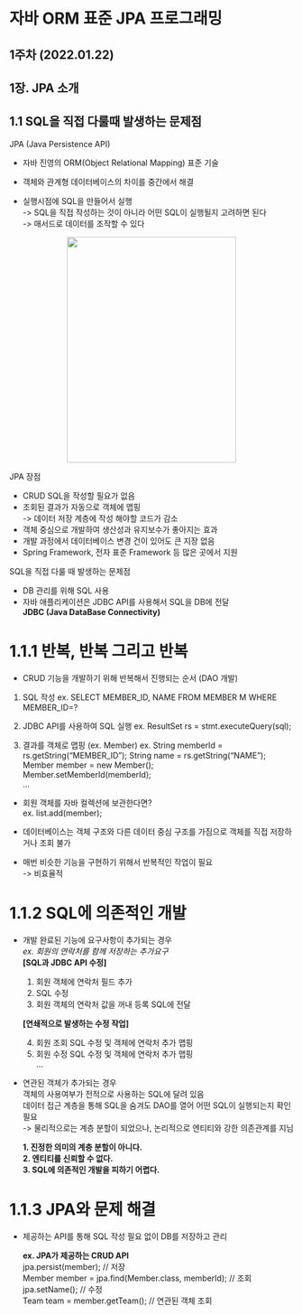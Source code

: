 # 자바 ORM 표준 JPA 프로그래밍
## 1주차 (2022.01.22)

## 1장. JPA 소개
## 1.1 SQL을 직접 다룰때 발생하는 문제점

JPA (Java Persistence API)  

* 자바 진영의 ORM(Object Relational Mapping) 표준 기술

* 객체와 관계형 데이터베이스의 차이를 중간에서 해결

* 실행시점에 SQL을 만들어서 실행  
-> SQL을 직접 작성하는 것이 아니라 어떤 SQL이 실행될지 고려하면 된다  
-> 매서드로 데이터를 조작할 수 있다  

<p align="center">
<img src="https://images.idgesg.net/images/article/2019/04/jw_java_persistence_series_1200x1600_diagram-100792564-large.jpg?auto=webp&quality=85,70" style="width:300px; height:400px;" />
</p>

JPA 장점
* CRUD SQL을 작성할 필요가 없음  
* 조회된 결과가 자동으로 객체에 맵핑  
 -> 데이터 저장 계층에 작성 해야할 코드가 감소  
* 객체 중심으로 개발하여 생산성과 유지보수가 좋아지는 효과  
* 개발 과정에서 데이터베이스 변경 건이 있어도 큰 지장 없음  
* Spring Framework, 전자 표준 Framework 등 많은 곳에서 지원

SQL을 직접 다룰 때 발생하는 문제점  
* DB 관리를 위해 SQL 사용  
* 자바 애플리케이션은 JDBC API를 사용해서 SQL을 DB에 전달  
  <b>JDBC (Java DataBase Connectivity)</b>

# 1.1.1 반복, 반복 그리고 반복

* CRUD 기능을 개발하기 위해 반복해서 진행되는 순서 (DAO 개발)
1. SQL 작성
ex. SELECT MEMBER_ID, NAME FROM MEMBER M WHERE MEMBER_ID=?

2. JDBC API를 사용하여 SQL 실행
ex. ResultSet rs = stmt.executeQuery(sql);

3. 결과를 객체로 맵핑 (ex. Member)
ex. String memberId = rs.getString(“MEMBER_ID”);
String name = rs.getString(“NAME”);  
Member member = new Member();  
Member.setMemberId(memberId);  
…

* 회원 객체를 자바 컬렉션에 보관한다면?  
ex. list.add(member);

* 데이터베이스는 객체 구조와 다른 데이터 중심 구조를 가짐으로 객체를 직접 저장하거나 조회 불가

* 매번 비슷한 기능을 구현하기 위해서 반복적인 작업이 필요  
  -> 비효율적

# 1.1.2 SQL에 의존적인 개발

* 개발 완료된 기능에 요구사항이 추가되는 경우  
<i> ex. 회원의 연락처를 함께 저장하는 추가요구</i>  
  <b>[SQL과 JDBC API 수정]</b>

  1. 회원 객체에 연락처 필드 추가  
  2. SQL 수정
  3. 회원 객체의 연락처 값을 꺼내 등록 SQL에 전달  
  
  <b>[연쇄적으로 발생하는 수정 작업]  </b>

  4. 회원 조회 SQL 수정 및 객체에 연락처 추가 맵핑  
  5. 회원 수정 SQL 수정 및 객체에 연락처 추가 맵핑  
     …

* 연관된 객체가 추가되는 경우  
객체의 사용여부가 전적으로 사용하는 SQL에 달려 있음  
데이터 접근 계층을 통해 SQL을 숨겨도 DAO를 열어 어떤 SQL이 실행되는지 확인 필요  
-> 물리적으로는 계층 분할이 되었으나, 논리적으로 엔티티와 강한 의존관계를 지님

    <b>1. 진정한 의미의 계층 분할이 아니다.</b>  
    <b>2. 엔티티를 신뢰할 수 없다.</b>  
    <b>3. SQL에 의존적인 개발을 피하기 어렵다.</b>

# 1.1.3 JPA와 문제 해결
* 제공하는 API를 통해 SQL 작성 필요 없이 DB를 저장하고 관리  

    <b>ex. JPA가 제공하는 CRUD API</b>  
    jpa.persist(member);  // 저장  
    Member member = jpa.find(Member.class, memberId);   // 조회  
    jpa.setName();  // 수정  
    Team team = member.getTeam();  // 연관된 객체 조회





